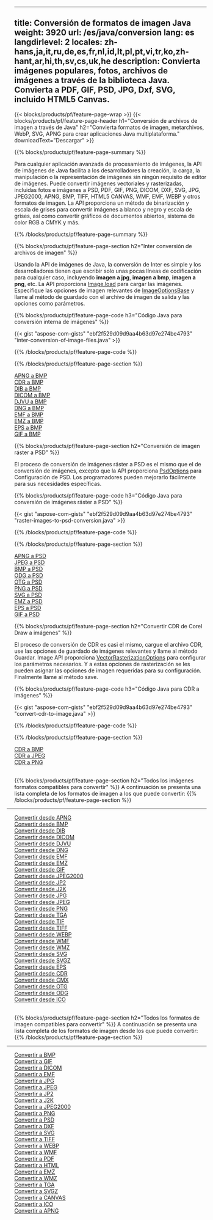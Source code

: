 ﻿
---
title: Conversión de formatos de imagen Java 
weight: 3920
url: /es/java/conversion 
lang: es
langdirlevel: 2
locales: zh-hans,ja,it,ru,de,es,fr,nl,id,lt,pl,pt,vi,tr,ko,zh-hant,ar,hi,th,sv,cs,uk,he
description: Convierta imágenes populares, fotos, archivos de imágenes a través de la biblioteca Java. Convierta a PDF, GIF, PSD, JPG, Dxf, SVG, incluido HTML5 Canvas.
---

{{< blocks/products/pf/feature-page-wrap >}}
{{< blocks/products/pf/feature-page-header h1="Conversión de archivos de imagen a través de Java" h2="Convierta formatos de imagen, metarchivos, WebP, SVG, APNG para crear aplicaciones Java multiplataforma." downloadText="Descargar" >}}

{{% blocks/products/pf/feature-page-summary %}}

Para cualquier aplicación avanzada de procesamiento de imágenes, la API de imágenes de Java facilita a los desarrolladores la creación, la carga, la manipulación o la representación de imágenes sin ningún requisito de editor de imágenes. Puede convertir imágenes vectoriales y rasterizadas, incluidas fotos e imágenes a PSD, PDF, GIF, PNG, DICOM, DXF, SVG, JPG, JPEG2000, APNG, BMP, TIFF, HTML5 CANVAS, WMF, EMF, WEBP y otros formatos de imagen. La API proporciona un método de binarización y escala de grises para convertir imágenes a blanco y negro y escala de grises, así como convertir gráficos de documentos abiertos, sistema de color RGB a CMYK y más.

{{% /blocks/products/pf/feature-page-summary  %}}

{{% blocks/products/pf/feature-page-section  h2="Inter conversión de archivos de imagen" %}}

Usando la API de imágenes de Java, la conversión de Inter es simple y los desarrolladores tienen que escribir solo unas pocas líneas de codificación para cualquier caso, incluyendo **imagen a jpg**, **imagen a bmp**, **imagen a png**, etc. La API proporciona [ Image.load](https://apireference.aspose.com/imaging/java/com.aspose.imaging/Image#load-java.lang.String-) para cargar las imágenes. Especifique las opciones de imagen relevantes de [ImageOptionsBase](https://apireference.aspose.com/imaging/java/com.aspose.imaging/ImageOptionsBase) y llame al método de guardado con el archivo de imagen de salida y las opciones como parámetros.

{{% blocks/products/pf/feature-page-code h3="Código Java para conversión interna de imágenes" %}}

{{< gist "aspose-com-gists" "ebf2f529d09d9aa4b63d97e274be4793" "inter-conversion-of-image-files.java" >}}

{{% /blocks/products/pf/feature-page-code  %}}

{{% /blocks/products/pf/feature-page-section %}}

<div class="container-fluid productfamilypage bg-gray">
    <div class="convertypes bg-gray agp-content section">
        <div class="container">
		<div class="row other-converters">
		   <div class="col-md-2 other-converter remove-lp remove-rp">
		      <a href="/imaging/es/java/conversion/apng-to-bmp/">APNG a BMP</a>
		   </div>
		   <div class="col-md-2 other-converter remove-lp remove-rp">
		      <a href="/imaging/es/java/conversion/cdr-to-bmp/">CDR a BMP</a>
		   </div>
		   <div class="col-md-2 other-converter remove-lp remove-rp">
		      <a href="/imaging/es/java/conversion/dib-to-bmp/">DIB a BMP</a>
		   </div>
		   <div class="col-md-2 other-converter remove-lp remove-rp">
		      <a href="/imaging/es/java/conversion/dicom-to-bmp/">DICOM a BMP</a>
		   </div>
 		   <div class="col-md-2 other-converter remove-lp remove-rp">
		      <a href="/imaging/es/java/conversion/djvu-to-bmp/">DJVU a BMP</a>
		   </div>
		   <div class="col-md-2 other-converter remove-lp remove-rp">
		      <a href="/imaging/es/java/conversion/dng-to-bmp/">DNG a BMP</a>
		   </div>
		   <div class="col-md-2 other-converter remove-lp remove-rp">
		      <a href="/imaging/es/java/conversion/emf-to-bmp/">EMF a BMP</a>
		   </div>
		   <div class="col-md-2 other-converter remove-lp remove-rp">
		      <a href="/imaging/es/java/conversion/emz-to-bmp/">EMZ a BMP</a>
		   </div>
		   <div class="col-md-2 other-converter remove-lp remove-rp">
		      <a href="/imaging/es/java/conversion/eps-to-bmp/">EPS a BMP</a>
		   </div>
		   <div class="col-md-2 other-converter remove-lp remove-rp">
		      <a href="/imaging/es/java/conversion/gif-to-bmp/">GIF a BMP</a>
		   </div>
		</div>
	</div>
    </div>
</div>

{{% blocks/products/pf/feature-page-section  h2="Conversión de imagen ráster a PSD" %}}

El proceso de conversión de imágenes ráster a PSD es el mismo que el de conversión de imágenes, excepto que la API proporciona [PsdOptions](https://apireference.aspose.com/imaging/java/com.aspose.imaging.imageoptions/PsdOptions) para Configuración de PSD. Los programadores pueden mejorarlo fácilmente para sus necesidades específicas.

{{% blocks/products/pf/feature-page-code h3="Código Java para conversión de imágenes ráster a PSD" %}}

{{< gist "aspose-com-gists" "ebf2f529d09d9aa4b63d97e274be4793" "raster-images-to-psd-conversion.java" >}}

{{% /blocks/products/pf/feature-page-code  %}}

{{% /blocks/products/pf/feature-page-section %}}

<div class="container-fluid productfamilypage bg-gray">
    <div class="convertypes bg-gray agp-content section">
        <div class="container">
		<div class="row other-converters">
		   <div class="col-md-2 other-converter remove-lp remove-rp">
		      <a href="/imaging/es/java/conversion/apng-to-PSD/">APNG a PSD</a>
		   </div>
		   <div class="col-md-2 other-converter remove-lp remove-rp">
		      <a href="/imaging/es/java/conversion/jpeg-to-PSD/">JPEG a PSD</a>
		   </div>
		   <div class="col-md-2 other-converter remove-lp remove-rp">
		      <a href="/imaging/es/java/conversion/bmp-to-PSD/">BMP a PSD</a>
		   </div>
		   <div class="col-md-2 other-converter remove-lp remove-rp">
		      <a href="/imaging/es/java/conversion/odg-to-PSD/">ODG a PSD</a>
		   </div>
 		   <div class="col-md-2 other-converter remove-lp remove-rp">
		      <a href="/imaging/es/java/conversion/otg-to-PSD/">OTG a PSD</a>
		   </div>
		   <div class="col-md-2 other-converter remove-lp remove-rp">
		      <a href="/imaging/es/java/conversion/png-to-PSD/">PNG a PSD</a>
		   </div>
		   <div class="col-md-2 other-converter remove-lp remove-rp">
		      <a href="/imaging/es/java/conversion/svg-to-PSD/">SVG a PSD</a>
		   </div>
		   <div class="col-md-2 other-converter remove-lp remove-rp">
		      <a href="/imaging/es/java/conversion/emz-to-PSD/">EMZ a PSD</a>
		   </div>
		   <div class="col-md-2 other-converter remove-lp remove-rp">
		      <a href="/imaging/es/java/conversion/eps-to-PSD/">EPS a PSD</a>
		   </div>
		   <div class="col-md-2 other-converter remove-lp remove-rp">
		      <a href="/imaging/es/java/conversion/gif-to-PSD/">GIF a PSD</a>
		   </div>
		</div>
	</div>
    </div>
</div>

{{% blocks/products/pf/feature-page-section  h2="Convertir CDR de Corel Draw a imágenes" %}}

El proceso de conversión de CDR es casi el mismo, cargue el archivo CDR, use las opciones de guardado de imágenes relevantes y llame al método Guardar. Image API proporciona [VectorRasterizationOptions](https://apireference.aspose.com/imaging/java/com.aspose.imaging.imageoptions/vectorrasterizationoptions) para configurar los parámetros necesarios. Y a estas opciones de rasterización se les pueden asignar las opciones de imagen requeridas para su configuración. Finalmente llame al método save. 

{{% blocks/products/pf/feature-page-code h3="Código Java para CDR a imágenes" %}}

{{< gist "aspose-com-gists" "ebf2f529d09d9aa4b63d97e274be4793" "convert-cdr-to-image.java" >}}

{{% /blocks/products/pf/feature-page-code  %}}

{{% /blocks/products/pf/feature-page-section %}}

<div class="container-fluid productfamilypage bg-gray">
    <div class="convertypes bg-gray agp-content section">
        <div class="container">
		<div class="row other-converters">
		   <div class="col-md-2 other-converter remove-lp remove-rp">
		      <a href="/imaging/es/java/conversion/CDR-to-bmp/">CDR a BMP</a>
		   </div>
		   <div class="col-md-2 other-converter remove-lp remove-rp">
		      <a href="/imaging/es/java/conversion/CDR-to-jpeg/">CDR a JPEG</a>
		   </div>
		   <div class="col-md-2 other-converter remove-lp remove-rp">
		      <a href="/imaging/es/java/conversion/CDR-to-png/">CDR a PNG</a>
		   </div>		   
		</div>
	</div>
    </div>
</div>
<br/>

{{% blocks/products/pf/feature-page-section  h2="Todos los imágenes formatos compatibles para convertir" %}}
A continuación se presenta una lista completa de los formatos de imagen a los que puede convertir:
{{% /blocks/products/pf/feature-page-section %}}
<div class="container-fluid productfamilypage bg-gray">
    <div class="convertypes bg-gray agp-content section">
        <div class="container">
                <hr style="margin-left:-20px;"/>
		<div class="row other-converters">
		    <div class='col-md-2 other-converter remove-lp remove-rp'><a href="/imaging/es/java/conversion/from/apng" >Convertir desde APNG</a></div>
<div class='col-md-2 other-converter remove-lp remove-rp'><a href="/imaging/es/java/conversion/from/bmp" >Convertir desde BMP</a></div>
<div class='col-md-2 other-converter remove-lp remove-rp'><a href="/imaging/es/java/conversion/from/dib" >Convertir desde DIB</a></div>
<div class='col-md-2 other-converter remove-lp remove-rp'><a href="/imaging/es/java/conversion/from/dicom" >Convertir desde DICOM</a></div>
<div class='col-md-2 other-converter remove-lp remove-rp'><a href="/imaging/es/java/conversion/from/djvu" >Convertir desde DJVU</a></div>
<div class='col-md-2 other-converter remove-lp remove-rp'><a href="/imaging/es/java/conversion/from/dng" >Convertir desde DNG</a></div>
<div class='col-md-2 other-converter remove-lp remove-rp'><a href="/imaging/es/java/conversion/from/emf" >Convertir desde EMF</a></div>
<div class='col-md-2 other-converter remove-lp remove-rp'><a href="/imaging/es/java/conversion/from/emz" >Convertir desde EMZ</a></div>
<div class='col-md-2 other-converter remove-lp remove-rp'><a href="/imaging/es/java/conversion/from/gif" >Convertir desde GIF</a></div>
<div class='col-md-2 other-converter remove-lp remove-rp'><a href="/imaging/es/java/conversion/from/jpeg2000" >Convertir desde JPEG2000</a></div>
<div class='col-md-2 other-converter remove-lp remove-rp'><a href="/imaging/es/java/conversion/from/jp2" >Convertir desde JP2</a></div>
<div class='col-md-2 other-converter remove-lp remove-rp'><a href="/imaging/es/java/conversion/from/j2k" >Convertir desde J2K</a></div>
<div class='col-md-2 other-converter remove-lp remove-rp'><a href="/imaging/es/java/conversion/from/jpg" >Convertir desde JPG</a></div>
<div class='col-md-2 other-converter remove-lp remove-rp'><a href="/imaging/es/java/conversion/from/jpeg" >Convertir desde JPEG</a></div>
<div class='col-md-2 other-converter remove-lp remove-rp'><a href="/imaging/es/java/conversion/from/png" >Convertir desde PNG</a></div>
<div class='col-md-2 other-converter remove-lp remove-rp'><a href="/imaging/es/java/conversion/from/tga" >Convertir desde TGA</a></div>
<div class='col-md-2 other-converter remove-lp remove-rp'><a href="/imaging/es/java/conversion/from/tif" >Convertir desde TIF</a></div>
<div class='col-md-2 other-converter remove-lp remove-rp'><a href="/imaging/es/java/conversion/from/tiff" >Convertir desde TIFF</a></div>
<div class='col-md-2 other-converter remove-lp remove-rp'><a href="/imaging/es/java/conversion/from/webp" >Convertir desde WEBP</a></div>
<div class='col-md-2 other-converter remove-lp remove-rp'><a href="/imaging/es/java/conversion/from/wmf" >Convertir desde WMF</a></div>
<div class='col-md-2 other-converter remove-lp remove-rp'><a href="/imaging/es/java/conversion/from/wmz" >Convertir desde WMZ</a></div>
<div class='col-md-2 other-converter remove-lp remove-rp'><a href="/imaging/es/java/conversion/from/svg" >Convertir desde SVG</a></div>
<div class='col-md-2 other-converter remove-lp remove-rp'><a href="/imaging/es/java/conversion/from/svgz" >Convertir desde SVGZ</a></div>
<div class='col-md-2 other-converter remove-lp remove-rp'><a href="/imaging/es/java/conversion/from/eps" >Convertir desde EPS</a></div>
<div class='col-md-2 other-converter remove-lp remove-rp'><a href="/imaging/es/java/conversion/from/cdr" >Convertir desde CDR</a></div>
<div class='col-md-2 other-converter remove-lp remove-rp'><a href="/imaging/es/java/conversion/from/cmx" >Convertir desde CMX</a></div>
<div class='col-md-2 other-converter remove-lp remove-rp'><a href="/imaging/es/java/conversion/from/otg" >Convertir desde OTG</a></div>
<div class='col-md-2 other-converter remove-lp remove-rp'><a href="/imaging/es/java/conversion/from/odg" >Convertir desde ODG</a></div>
<div class='col-md-2 other-converter remove-lp remove-rp'><a href="/imaging/es/java/conversion/from/ico" >Convertir desde ICO</a></div>
                </div>
        </div>
    </div>
</div>
<br/>

{{% blocks/products/pf/feature-page-section  h2="Todos los formatos de imagen compatibles para convertir" %}}
A continuación se presenta una lista completa de los formatos de imagen desde los que puede convertir:
{{% /blocks/products/pf/feature-page-section %}}
<div class="container-fluid productfamilypage bg-gray">
    <div class="convertypes bg-gray agp-content section">
        <div class="container">
	        <hr style="margin-left:-20px;"/>
		<div class="row other-converters">
		    <div class='col-md-2 other-converter remove-lp remove-rp'><a href="/imaging/es/java/conversion/to/bmp" >Convertir a BMP</a></div>
<div class='col-md-2 other-converter remove-lp remove-rp'><a href="/imaging/es/java/conversion/to/gif" >Convertir a GIF</a></div>
<div class='col-md-2 other-converter remove-lp remove-rp'><a href="/imaging/es/java/conversion/to/dicom" >Convertir a DICOM</a></div>
<div class='col-md-2 other-converter remove-lp remove-rp'><a href="/imaging/es/java/conversion/to/emf" >Convertir a EMF</a></div>
<div class='col-md-2 other-converter remove-lp remove-rp'><a href="/imaging/es/java/conversion/to/jpg" >Convertir a JPG</a></div>
<div class='col-md-2 other-converter remove-lp remove-rp'><a href="/imaging/es/java/conversion/to/jpeg" >Convertir a JPEG</a></div>
<div class='col-md-2 other-converter remove-lp remove-rp'><a href="/imaging/es/java/conversion/to/jp2" >Convertir a JP2</a></div>
<div class='col-md-2 other-converter remove-lp remove-rp'><a href="/imaging/es/java/conversion/to/j2k" >Convertir a J2K</a></div>
<div class='col-md-2 other-converter remove-lp remove-rp'><a href="/imaging/es/java/conversion/to/jpeg2000" >Convertir a JPEG2000</a></div>
<div class='col-md-2 other-converter remove-lp remove-rp'><a href="/imaging/es/java/conversion/to/png" >Convertir a PNG</a></div>
<div class='col-md-2 other-converter remove-lp remove-rp'><a href="/imaging/es/java/conversion/to/psd" >Convertir a PSD</a></div>
<div class='col-md-2 other-converter remove-lp remove-rp'><a href="/imaging/es/java/conversion/to/dxf" >Convertir a DXF</a></div>
<div class='col-md-2 other-converter remove-lp remove-rp'><a href="/imaging/es/java/conversion/to/svg" >Convertir a SVG</a></div>
<div class='col-md-2 other-converter remove-lp remove-rp'><a href="/imaging/es/java/conversion/to/tiff" >Convertir a TIFF</a></div>
<div class='col-md-2 other-converter remove-lp remove-rp'><a href="/imaging/es/java/conversion/to/webp" >Convertir a WEBP</a></div>
<div class='col-md-2 other-converter remove-lp remove-rp'><a href="/imaging/es/java/conversion/to/wmf" >Convertir a WMF</a></div>
<div class='col-md-2 other-converter remove-lp remove-rp'><a href="/imaging/es/java/conversion/to/pdf" >Convertir a PDF</a></div>
<div class='col-md-2 other-converter remove-lp remove-rp'><a href="/imaging/es/java/conversion/to/html" >Convertir a HTML</a></div>
<div class='col-md-2 other-converter remove-lp remove-rp'><a href="/imaging/es/java/conversion/to/emz" >Convertir a EMZ</a></div>
<div class='col-md-2 other-converter remove-lp remove-rp'><a href="/imaging/es/java/conversion/to/wmz" >Convertir a WMZ</a></div>
<div class='col-md-2 other-converter remove-lp remove-rp'><a href="/imaging/es/java/conversion/to/tga" >Convertir a TGA</a></div>
<div class='col-md-2 other-converter remove-lp remove-rp'><a href="/imaging/es/java/conversion/to/svgz" >Convertir a SVGZ</a></div>
<div class='col-md-2 other-converter remove-lp remove-rp'><a href="/imaging/es/java/conversion/to/canvas" >Convertir a CANVAS</a></div>
<div class='col-md-2 other-converter remove-lp remove-rp'><a href="/imaging/es/java/conversion/to/ico" >Convertir a ICO</a></div>
<div class='col-md-2 other-converter remove-lp remove-rp'><a href="/imaging/es/java/conversion/to/apng" >Convertir a APNG</a></div>
                </div>
        </div>
    </div>
</div>
<br/>

